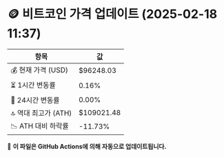 # 🪙 비트코인 가격 업데이트 (2025-02-18 11:37)

| 항목                | 값 |
|--------------------|----------------|
| 💰 현재 가격 (USD) | $96248.03 |
| ⏳ 1시간 변동률    | 0.16% |
| 📆 24시간 변동률   | 0.00% |
| 🔝 역대 최고가 (ATH) | $109021.48 |
| 📉 ATH 대비 하락률 | -11.73% |

🔄 **이 파일은 GitHub Actions에 의해 자동으로 업데이트됩니다.**
